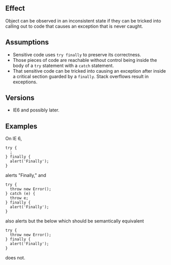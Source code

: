 ## Effect ##
Object can be observed in an inconsistent state if they can be tricked into calling out to code that causes an exception that is never caught.


## Assumptions ##
  * Sensitive code uses `try finally` to preserve its correctness.
  * Those pieces of code are reachable without control being inside the body of a `try` statement with a `catch` statement.
  * That sensitive code can be tricked into causing an exception after inside a critical section guarded by a `finally`.  Stack overflows result in exceptions.


## Versions ##
  * IE6 and possibly later.


## Examples ##
On IE 6,

```
try {
  ;
} finally {
  alert('Finally');
}
```

alerts "Finally," and

```
try {
  throw new Error();
} catch (e) {
  throw e;
} finally {
  alert('Finally');
}
```

also alerts but the below which should be semantically equivalent

```
try {
  throw new Error();
} finally {
  alert('Finally');
}
```

does not.